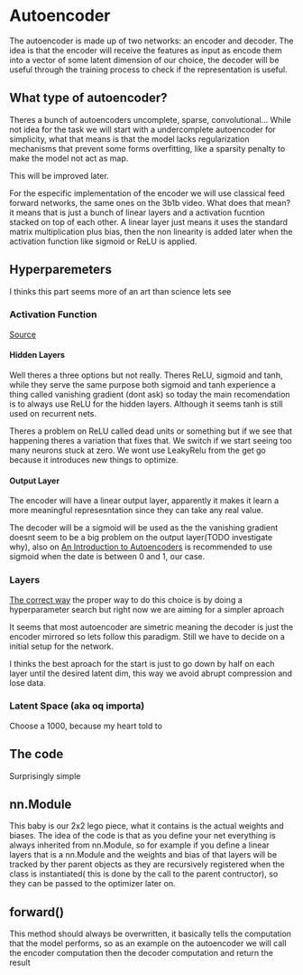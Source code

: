 # Autoencoder

The autoencoder is made up of two networks: an encoder and decoder. The idea is that the encoder will
receive the features as input as encode them into a vector of some latent dimension of our choice, the decoder
will be useful through the training process to check if the representation is useful.

## What type of autoencoder?

Theres a bunch of autoencoders uncomplete, sparse, convolutional... While not idea for the task we will start
with a undercomplete autoencoder for simplicity, what that means is that the model lacks regularization 
mechanisms that prevent some forms overfitting, like a sparsity penalty to make the model not act as map.

This will be improved later.

For the especific implementation of the encoder we will use classical feed forward networks, the same ones
on the 3b1b video.  What does that mean? it means that is just a bunch of linear layers and a activation 
fucntion stacked on top of each other. A linear layer just means it uses the standard matrix multiplication
plus bias, then the non linearity is added later when the activation function like sigmoid or ReLU is applied.

## Hyperparemeters

I thinks this part seems more of an art than science lets see

### Activation Function 

[Source](https://machinelearningmastery.com/choose-an-activation-function-for-deep-learning/)

#### Hidden Layers

Well theres a three options but not really. Theres ReLU,
sigmoid and tanh, while they serve the same purpose
both sigmoid and tanh experience a thing called 
vanishing gradient (dont ask) so today the main 
recomendation is to always use ReLU for the hidden layers.
Although it seems tanh is still used on recurrent nets.

Theres a problem on ReLU called dead units or something
but if we see that happening theres a variation that fixes
that. We switch if we start seeing too many neurons stuck
at zero. We wont use LeakyRelu from the get go because 
it introduces new things to optimize.

#### Output Layer

The encoder will have a linear output layer, apparently
it makes it learn a more meaningful represesntation
since they can take any real value. 

The decoder will be a sigmoid will be used as the 
the vanishing gradient doesnt seem to be a big problem
on the output layer(TODO investigate why), also on [An Introduction to Autoencoders](https://arxiv.org/pdf/2201.03898)
is recommended to use sigmoid when the date is between
0 and 1, our case.

### Layers

[The correct way](https://docs.pytorch.org/tutorials/beginner/hyperparameter_tuning_tutorial.html)
the proper way to do this choice is by doing a hyperparameter
search but right now we are aiming for a simpler aproach
 
It seems that most autoencoder are simetric meaning the 
decoder is just the encoder mirrored so lets follow this 
paradigm. Still we have to decide on a initial setup for 
the network. 

I thinks the best aproach for the start is just to go down
by half on each layer until the desired latent dim, this 
way we avoid abrupt compression and lose data.

### Latent Space (aka oq importa) 

Choose a 1000, because my heart told to

## The code

Surprisingly simple

## nn.Module

This baby is our 2x2 lego piece, what it contains is the 
actual weights and biases. The idea of the code is that 
as you define your net everything is always inherited from
nn.Module, so for example if you define a linear layers
that is a nn.Module and the weights and bias of that layers
will be tracked by ther parent objects as they are 
recursively registered when the class is instantiated( 
this is done by the call to the parent contructor), 
so they can be passed to the optimizer later on.

## forward()

This method should always be overwritten, it basically
tells the computation that the model performs, so as
an example on the autoencoder we will call the encoder
computation then the decoder computation and return the 
result

